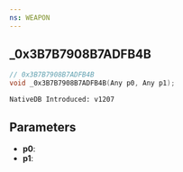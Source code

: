 ```yaml
---
ns: WEAPON
---
```

## _0x3B7B7908B7ADFB4B

```c
// 0x3B7B7908B7ADFB4B
void _0x3B7B7908B7ADFB4B(Any p0, Any p1);
```

```
NativeDB Introduced: v1207
```

## Parameters
* **p0**:
* **p1**:
